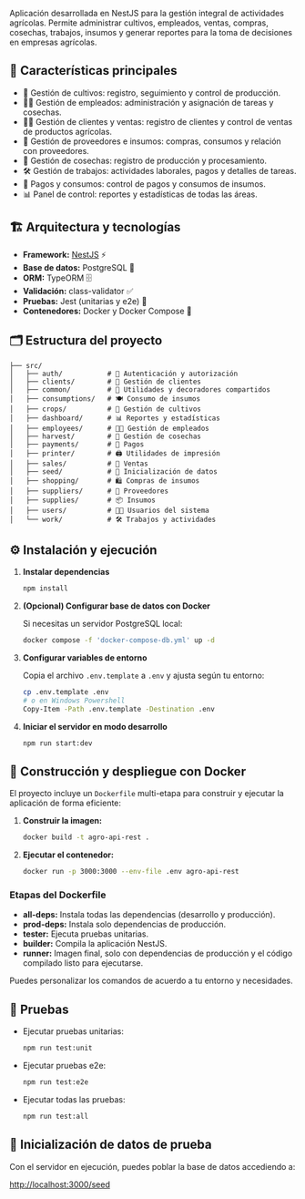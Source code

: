 Aplicación desarrollada en NestJS para la gestión integral de actividades agrícolas. Permite administrar cultivos, empleados, ventas, compras, cosechas, trabajos, insumos y generar reportes para la toma de decisiones en empresas agrícolas.

## 🚀 Características principales

- 🌾 Gestión de cultivos: registro, seguimiento y control de producción.
- 👨‍🌾 Gestión de empleados: administración y asignación de tareas y cosechas.
- 🧑‍💼 Gestión de clientes y ventas: registro de clientes y control de ventas de productos agrícolas.
- 🚚 Gestión de proveedores e insumos: compras, consumos y relación con proveedores.
- 🧺 Gestión de cosechas: registro de producción y procesamiento.
- 🛠️ Gestión de trabajos: actividades laborales, pagos y detalles de tareas.
- 💸 Pagos y consumos: control de pagos y consumos de insumos.
- 📊 Panel de control: reportes y estadísticas de todas las áreas.

## 🏗️ Arquitectura y tecnologías

- **Framework:** [NestJS](https://nestjs.com/) ⚡
- **Base de datos:** PostgreSQL 🐘
- **ORM:** TypeORM 🗄️
- **Validación:** class-validator ✅
- **Pruebas:** Jest (unitarias y e2e) 🧪
- **Contenedores:** Docker y Docker Compose 🐳

## 🗂️ Estructura del proyecto

```
├── src/
│   ├── auth/           # 🔐 Autenticación y autorización
│   ├── clients/        # 👥 Gestión de clientes
│   ├── common/         # 🧰 Utilidades y decoradores compartidos
│   ├── consumptions/   # 🍽️ Consumo de insumos
│   ├── crops/          # 🌾 Gestión de cultivos
│   ├── dashboard/      # 📊 Reportes y estadísticas
│   ├── employees/      # 👨‍🌾 Gestión de empleados
│   ├── harvest/        # 🧺 Gestión de cosechas
│   ├── payments/       # 💸 Pagos
│   ├── printer/        # 🖨️ Utilidades de impresión
│   ├── sales/          # 🛒 Ventas
│   ├── seed/           # 🌱 Inicialización de datos
│   ├── shopping/       # 🛍️ Compras de insumos
│   ├── suppliers/      # 🚚 Proveedores
│   ├── supplies/       # 📦 Insumos
│   ├── users/          # 🧑‍💻 Usuarios del sistema
│   └── work/           # 🛠️ Trabajos y actividades
```

## ⚙️ Instalación y ejecución

1. **Instalar dependencias**

   ```bash
   npm install
   ```

2. **(Opcional) Configurar base de datos con Docker**

   Si necesitas un servidor PostgreSQL local:

   ```bash
   docker compose -f 'docker-compose-db.yml' up -d
   ```

3. **Configurar variables de entorno**

   Copia el archivo `.env.template` a `.env` y ajusta según tu entorno:

   ```bash
   cp .env.template .env
   # o en Windows Powershell
   Copy-Item -Path .env.template -Destination .env
   ```

4. **Iniciar el servidor en modo desarrollo**

   ```bash
   npm run start:dev
   ```

## 🐳 Construcción y despliegue con Docker

El proyecto incluye un `Dockerfile` multi-etapa para construir y ejecutar la aplicación de forma eficiente:

1. **Construir la imagen:**

   ```bash
   docker build -t agro-api-rest .
   ```

2. **Ejecutar el contenedor:**

   ```bash
   docker run -p 3000:3000 --env-file .env agro-api-rest
   ```

### Etapas del Dockerfile

- **all-deps:** Instala todas las dependencias (desarrollo y producción).
- **prod-deps:** Instala solo dependencias de producción.
- **tester:** Ejecuta pruebas unitarias.
- **builder:** Compila la aplicación NestJS.
- **runner:** Imagen final, solo con dependencias de producción y el código compilado listo para ejecutarse.

Puedes personalizar los comandos de acuerdo a tu entorno y necesidades.

## 🧪 Pruebas

- Ejecutar pruebas unitarias:

  ```bash
  npm run test:unit
  ```

- Ejecutar pruebas e2e:

  ```bash
  npm run test:e2e
  ```

- Ejecutar todas las pruebas:

  ```bash
  npm run test:all
  ```

## 🌱 Inicialización de datos de prueba

Con el servidor en ejecución, puedes poblar la base de datos accediendo a:

[http://localhost:3000/seed](http://localhost:3000/seed)



